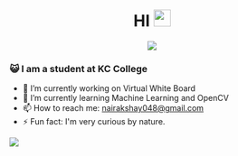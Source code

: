 <h1 align="center"> HI <img src="https://github.com/souvikguria98/souvikguria98/blob/master/Hi.gif" width="30"> </h1>

<p align="center">
  <img src="https://readme-typing-svg.herokuapp.com/?lines=I'm+Akshay+Nair.;Nice+to+meet+you!&font=Fira%20Code&center=true&width=380&height=50">
</p>

### :smiley_cat: I am a student at KC College

- 🔭 I’m currently working on Virtual White Board
- 🌱 I’m currently learning Machine Learning and OpenCV
- 📫 How to reach me: nairakshay048@gmail.com
- ⚡ Fun fact: I'm very curious by nature.

<img src="https://github-readme-stats.vercel.app/api?username=AkshayNair25&&show_icons=true&title_color=ffffff&icon_color=bb2acf&text_color=daf7dc&bg_color=151515">

